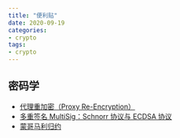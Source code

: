```yaml
---
title: "便利贴"
date: 2020-09-19
categories:
- crypto
tags:
- crypto
---
```


## 密码学
- [代理重加密（Proxy Re-Encryption）](/static/sticky-notes/crypto/proxy-re-encryption/README.pdf)
- [多重签名 MultiSig：Schnorr 协议与 ECDSA 协议](/static/sticky-notes/crypto/multi-sig-schnorr-and-ecdsa-protocol/README.pdf)
- [蒙哥马利归约](/static/sticky-notes/crypto/montgomery-reduction/README.pdf)
